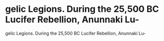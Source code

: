 # gelic Legions. During the 25,500 BC Lucifer Rebellion, Anunnaki Lu-

gelic Legions. During the 25,500 BC Lucifer Rebellion, Anunnaki Lu-